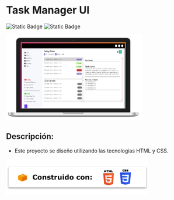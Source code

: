 # Task Manager UI

![Static Badge](https://img.shields.io/badge/Licencia-MIT-green)
![Static Badge](https://img.shields.io/badge/Versión-v1.0.0-green)

![Imagen de proyecto](images/ui-work-taskmanager.PNG)

## Descripción:
- Este proyecto se diseño utilizando las tecnologias HTML y CSS.

![tecnologias utilizadas](images/tech-tag.png)
